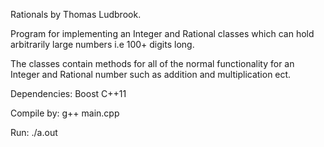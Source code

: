 Rationals by Thomas Ludbrook. 

Program for implementing an Integer and Rational classes which can hold arbitrarily large numbers i.e 100+ digits long. 

The classes contain methods for all of the normal functionality for an Integer and Rational number such as addition and multiplication ect. 

Dependencies:
Boost
C++11

Compile by:
g++ main.cpp

Run: 
./a.out 
